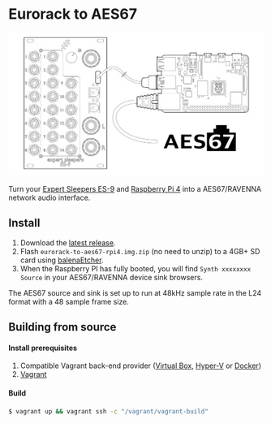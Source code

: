 # Eurorack to AES67

![Concept](/assets/concept.svg?raw=true)

Turn your [Expert Sleepers ES-9](https://www.expert-sleepers.co.uk/es9.html) and [Raspberry Pi 4](https://www.raspberrypi.com/products/raspberry-pi-4-model-b/) into a AES67/RAVENNA network audio interface.

## Install

1. Download the [latest release](https://github.com/elektrofon/eurorack-to-aes67/releases/latest).
2. Flash `eurorack-to-aes67-rpi4.img.zip` (no need to unzip) to a 4GB+ SD card using [balenaEtcher](https://www.balena.io/etcher/).
3. When the Raspberry PI has fully booted, you will find `Synth xxxxxxxx Source` in your AES67/RAVENNA device sink browsers.

The AES67 source and sink is set up to run at 48kHz sample rate in the L24 format with a 48 sample frame size.

## Building from source

#### Install prerequisites

1. Compatible Vagrant back-end provider ([Virtual Box](https://www.virtualbox.org/), [Hyper-V](https://en.wikipedia.org/wiki/Hyper-V) or [Docker](https://www.docker.io/))
2. [Vagrant](https://www.vagrantup.com/downloads)

#### Build

```bash
$ vagrant up && vagrant ssh -c "/vagrant/vagrant-build"
```
